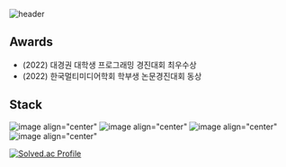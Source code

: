 ![header](https://capsule-render.vercel.app/api?type=cylinder&color=auto&height=100&section=header&text=wafla&fontSize=50)

## Awards
<ul>
        <li>(2022) 대경권 대학생 프로그래밍 경진대회 최우수상</li>
        <li>(2022) 한국멀티미디어학회 학부생 논문경진대회 동상</li>
</ul>

## Stack
![image align="center"](https://img.shields.io/badge/C-3178C6?style=flat&logo=#A8B9CC&logoColor=white)
![image align="center"](https://img.shields.io/badge/C++-3178C6?style=flat&logo=#00599C&logoColor=white)
![image align="center"](https://img.shields.io/badge/JavaScript-3178C6?style=flat&logo=#F7DF1E&logoColor=white)
![image align="center"](https://img.shields.io/badge/Python-3178C6?style=flat&logo=#3776AB&logoColor=white)

[![Solved.ac Profile](http://mazassumnida.wtf/api/v2/generate_badge?boj=jjangguzi)](https://solved.ac/jjangguzi/)

